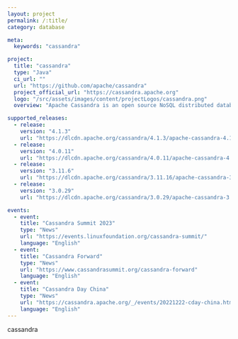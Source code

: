 ```yaml
---
layout: project
permalink: /:title/
category: database

meta:
  keywords: "cassandra"

project:
  title: "cassandra"
  type: "Java"
  ci_url: ""
  url: "https://github.com/apache/cassandra"
  project_official_url: "https://cassandra.apache.org"
  logo: "/src/assets/images/content/projectLogos/cassandra.png"
  overview: "Apache Cassandra is an open source NoSQL distributed database trusted by thousands of companies for scalability and high availability without compromising performance. Linear scalability and proven fault-tolerance on commodity hardware or cloud infrastructure make it the perfect platform for mission-critical data."

supported_releases:
  - release:
    version: "4.1.3"
    url: "https://dlcdn.apache.org/cassandra/4.1.3/apache-cassandra-4.1.3-bin.tar.gz"
  - release:
    version: "4.0.11"
    url: "https://dlcdn.apache.org/cassandra/4.0.11/apache-cassandra-4.0.11-bin.tar.gz"
  - release:
    version: "3.11.6"
    url: "https://dlcdn.apache.org/cassandra/3.11.16/apache-cassandra-3.11.16-bin.tar.gz"
  - release:
    version: "3.0.29"
    url: "https://dlcdn.apache.org/cassandra/3.0.29/apache-cassandra-3.0.29-bin.tar.gz"

events:
  - event:
    title: "Cassandra Summit 2023"
    type: "News"
    url: "https://events.linuxfoundation.org/cassandra-summit/"
    language: "English"
  - event:
    title: "Cassandra Forward"
    type: "News"
    url: "https://www.cassandrasummit.org/cassandra-forward"
    language: "English"
  - event:
    title: "Cassandra Day China"
    type: "News"
    url: "https://cassandra.apache.org/_/events/20221222-cday-china.html"
    language: "English"
---
```


<p>cassandra</p>
